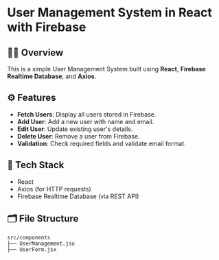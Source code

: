 # User Management System in React with Firebase

## 🧑‍💻 Overview

This is a simple User Management System built using **React**, **Firebase Realtime Database**, and **Axios**.

## ⚙️ Features

- **Fetch Users**: Display all users stored in Firebase.
- **Add User**: Add a new user with name and email.
- **Edit User**: Update existing user's details.
- **Delete User**: Remove a user from Firebase.
- **Validation**: Check required fields and validate email format.

## 🚀 Tech Stack

- React
- Axios (for HTTP requests)
- Firebase Realtime Database (via REST API)

## 🗂️ File Structure

``` plain text
src/components
├── UserManagement.jsx
├── UserForm.jsx